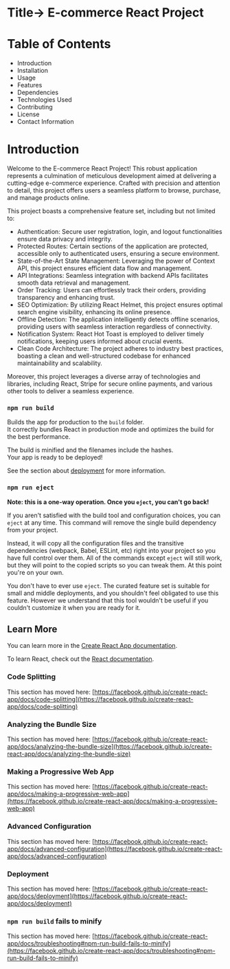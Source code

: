 # Title-> E-commerce React Project


# Table of Contents

- Introduction
- Installation
- Usage
- Features
- Dependencies
- Technologies Used
- Contributing
- License
- Contact Information

# Introduction

Welcome to the E-commerce React Project! This robust application represents a culmination of meticulous development aimed at delivering a cutting-edge e-commerce experience. Crafted with precision and attention to detail, this project offers users a seamless platform to browse, purchase, and manage products online.

This project boasts a comprehensive feature set, including but not limited to:

- Authentication: Secure user registration, login, and logout functionalities ensure data privacy and integrity.
- Protected Routes: Certain sections of the application are protected, accessible only to authenticated users, ensuring a secure environment.
- State-of-the-Art State Management: Leveraging the power of Context API, this project ensures efficient data flow and management.
- API Integrations: Seamless integration with backend APIs facilitates smooth data retrieval and management.
- Order Tracking: Users can effortlessly track their orders, providing transparency and enhancing trust.
- SEO Optimization: By utilizing React Helmet, this project ensures optimal search engine visibility, enhancing its online presence.
- Offline Detection: The application intelligently detects offline scenarios, providing users with seamless interaction regardless of connectivity.
- Notification System: React Hot Toast is employed to deliver timely notifications, keeping users informed about crucial events.
- Clean Code Architecture: The project adheres to industry best practices, boasting a clean and well-structured codebase for enhanced maintainability and scalability.

Moreover, this project leverages a diverse array of technologies and libraries, including React, Stripe for secure online payments, and various other tools to deliver a seamless experience.



### `npm run build`

Builds the app for production to the `build` folder.\
It correctly bundles React in production mode and optimizes the build for the best performance.

The build is minified and the filenames include the hashes.\
Your app is ready to be deployed!

See the section about [deployment](https://facebook.github.io/create-react-app/docs/deployment) for more information.

### `npm run eject`

**Note: this is a one-way operation. Once you `eject`, you can't go back!**

If you aren't satisfied with the build tool and configuration choices, you can `eject` at any time. This command will remove the single build dependency from your project.

Instead, it will copy all the configuration files and the transitive dependencies (webpack, Babel, ESLint, etc) right into your project so you have full control over them. All of the commands except `eject` will still work, but they will point to the copied scripts so you can tweak them. At this point you're on your own.

You don't have to ever use `eject`. The curated feature set is suitable for small and middle deployments, and you shouldn't feel obligated to use this feature. However we understand that this tool wouldn't be useful if you couldn't customize it when you are ready for it.

## Learn More

You can learn more in the [Create React App documentation](https://facebook.github.io/create-react-app/docs/getting-started).

To learn React, check out the [React documentation](https://reactjs.org/).

### Code Splitting

This section has moved here: [https://facebook.github.io/create-react-app/docs/code-splitting](https://facebook.github.io/create-react-app/docs/code-splitting)

### Analyzing the Bundle Size

This section has moved here: [https://facebook.github.io/create-react-app/docs/analyzing-the-bundle-size](https://facebook.github.io/create-react-app/docs/analyzing-the-bundle-size)

### Making a Progressive Web App

This section has moved here: [https://facebook.github.io/create-react-app/docs/making-a-progressive-web-app](https://facebook.github.io/create-react-app/docs/making-a-progressive-web-app)

### Advanced Configuration

This section has moved here: [https://facebook.github.io/create-react-app/docs/advanced-configuration](https://facebook.github.io/create-react-app/docs/advanced-configuration)

### Deployment

This section has moved here: [https://facebook.github.io/create-react-app/docs/deployment](https://facebook.github.io/create-react-app/docs/deployment)

### `npm run build` fails to minify

This section has moved here: [https://facebook.github.io/create-react-app/docs/troubleshooting#npm-run-build-fails-to-minify](https://facebook.github.io/create-react-app/docs/troubleshooting#npm-run-build-fails-to-minify)
